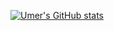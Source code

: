 [![Umer's GitHub stats](https://github-readme-stats.vercel.app/api?username=M-Umer-Farooq-Dev&show_icons=true&theme=midnight-purple&count_private=true&hide=prs,stars,issues,contribs&include_all_commits=true)](https://github.com/anuraghazra/github-readme-stats)

<!-- [![Top Langs](https://github-readme-stats.vercel.app/api/top-langs/?username=M-Umer-Farooq-Dev&layout=compact&count_private=true&langs_count=8)](https://github.com/anuraghazra/github-readme-stats) -->
